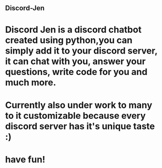 ## Discord-Jen
# Discord Jen is a discord chatbot created using python,you can simply add it to your discord server, it can chat with you, answer your questions, write code for you and much more.
# Currently also under work to many to it customizable because every discord server has it's unique taste :)
# have fun!
